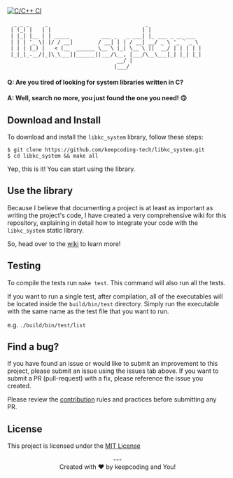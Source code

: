 [![C/C++ CI](https://github.com/keepcoding-tech/libkc_system/actions/workflows/c-cpp.yml/badge.svg)](https://github.com/keepcoding-tech/libkc_system/actions/workflows/c-cpp.yml)

```
  _ _ _     _                               _                 
 | (_) |   | |                             | |                
 | |_| |__ | | _____          ___ _   _ ___| |_ ___ _ __ ___  
 | | | '_ \| |/ / __|        / __| | | / __| __/ _ \ '_ ` _ \ 
 | | | |_) |   < (__  ______ \__ \ |_| \__ \ ||  __/ | | | | |
 |_|_|_.__/|_|\_\___||______||___/\__, |___/\__\___|_| |_| |_|
                                   __/ |                      
                                  |___/                       
```

#### Q: Are you tired of looking for system libraries written in C?
#### A: Well, search no more, you just found the one you need! 🙃

## Download and Install

To download and install the `libkc_system` library, follow these steps:

```
$ git clone https://github.com/keepcoding-tech/libkc_system.git
$ cd libkc_system && make all
```

Yep, this is it! You can start using the library.

## Use the library

Because I believe that documenting a project is at least as important as writing
the project's code, I have created a very comprehensive wiki for this repository,
explaining in detail how to integrate your code with the `libkc_system` static
library.

So, head over to the [wiki](https://github.com/keepcoding-tech/libkc_system/wiki)
to learn more!

## Testing

To compile the tests run `make test`. This command will also run all the tests.

If you want to run a single test, after compilation, all of the executables will
be located inside the `build/bin/test` directory. Simply run the executable with
the same name as the test file that you want to run.

e.g. `./build/bin/test/list`

## Find a bug?

If you have found an issue or would like to submit an improvement to this
project, please submit an issue using the issues tab above. If you want to
submit a PR (pull-request) with a fix, please reference the issue you created.

Please review the [contribution](https://github.com/keepcoding-tech/libkc_system/blob/master/CONTRIBUTING.md)
rules and practices before submitting any PR.

## License

This project is licensed under the [MIT License](https://github.com/keepcoding-tech/libkc_system/blob/master/LICENSE)

<div align="center"> --- </div>
<div align="center">Created with ❤️ by keepcoding and You!</div>
